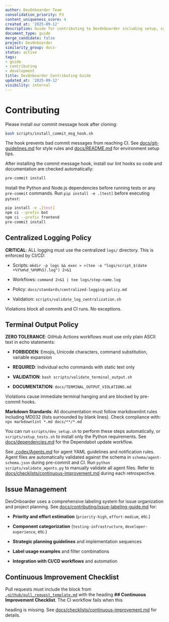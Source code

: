 ```yaml
---
author: DevOnboarder Team
consolidation_priority: P3
content_uniqueness_score: 4
created_at: '2025-09-12'
description: Guide for contributing to DevOnboarder including setup, commit hooks, and quality standards
document_type: guide
merge_candidate: false
project: DevOnboarder
similarity_group: docs-
status: active
tags:
- guide
- contributing
- development
title: DevOnboarder Contributing Guide
updated_at: '2025-09-12'
visibility: internal
---
```


# Contributing

Please install our commit message hook after cloning:

```bash
bash scripts/install_commit_msg_hook.sh

```

The hook prevents bad commit messages from reaching CI. See [docs/git-guidelines.md](docs/git-guidelines.md) for style
rules and [docs/README.md](docs/README.md) for environment setup tips.

After installing the commit message hook, install our lint hooks so code and documentation are checked automatically:

```bash
pre-commit install

```

Install the Python and Node.js dependencies before running tests or any
`pre-commit` commands. Run `pip install -e .[test]` before executing `pytest`:

```bash
pip install -e .[test]
npm ci --prefix bot
npm ci --prefix frontend
pre-commit install

```

## Centralized Logging Policy

**CRITICAL**: ALL logging must use the centralized `logs/` directory. This is enforced by CI/CD:

- Scripts: `mkdir -p logs && exec > >(tee -a "logs/script_$(date +%Y%m%d_%H%M%S).log") 2>&1`

- Workflows: `command 2>&1 | tee logs/step-name.log`

- Policy: `docs/standards/centralized-logging-policy.md`

- Validation: `scripts/validate_log_centralization.sh`

Violations block all commits and CI runs. No exceptions.

## Terminal Output Policy

**ZERO TOLERANCE**: GitHub Actions workflows must use only plain ASCII text in echo statements:

- **FORBIDDEN**: Emojis, Unicode characters, command substitution, variable expansion

- **REQUIRED**: Individual echo commands with static text only

- **VALIDATION**: `bash scripts/validate_terminal_output.sh`

- **DOCUMENTATION**: `docs/TERMINAL_OUTPUT_VIOLATIONS.md`

Violations cause immediate terminal hanging and are blocked by pre-commit hooks.

**Markdown Standards**: All documentation must follow markdownlint rules including MD032 (lists surrounded by blank lines).
Check compliance with: `npx markdownlint *.md docs/**/*.md`

You can run `scripts/dev_setup.sh` to perform these steps automatically, or
`scripts/setup_tests.sh` to install only the Python requirements.
See [docs/dependencies.md](docs/dependencies.md) for the Dependabot update workflow.

See [.codex/Agents.md](.codex/Agents.md) for agent YAML guidelines and notification rules.
Agent files are automatically validated against the schema in `schema/agent-schema.json` during pre-commit and CI.
Run `python scripts/validate_agents.py` to manually validate all agent files.
Refer to [docs/checklists/continuous-improvement.md](docs/checklists/continuous-improvement.md) during each retrospective.

## Issue Management

DevOnboarder uses a comprehensive labeling system for issue organization and project planning.
See [docs/contributing/issue-labeling-guide.md](docs/contributing/issue-labeling-guide.md) for:

- **Priority and effort estimation** (`priority-high`, `effort-medium`, etc.)

- **Component categorization** (`testing-infrastructure`, `developer-experience`, etc.)

- **Strategic planning guidelines** and implementation sequences

- **Label usage examples** and filter combinations

- **Integration with CI/CD workflows** and automation

## Continuous Improvement Checklist

Pull requests must include the block from
[`.github/pull_request_template.md`](.github/pull_request_template.md) with the
heading **## Continuous Improvement Checklist**. The CI workflow fails when this

heading is missing. See
[docs/checklists/continuous-improvement.md](docs/checklists/continuous-improvement.md)
for details.
